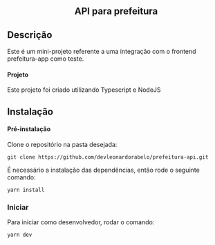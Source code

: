 <h2 align="center">API para prefeitura</h2>

## Descrição

Este é um mini-projeto referente a uma integração com o frontend prefeitura-app como teste.

#### Projeto

Este projeto foi criado utilizando Typescript e NodeJS

## Instalação

#### Pré-instalação 

Clone o repositório na pasta desejada:

    git clone https://github.com/devleonardorabelo/prefeitura-api.git

É necessário a instalação das dependências, então rode o seguinte comando:

    yarn install
    

### Iniciar

Para iniciar como desenvolvedor, rodar o comando:

    yarn dev
